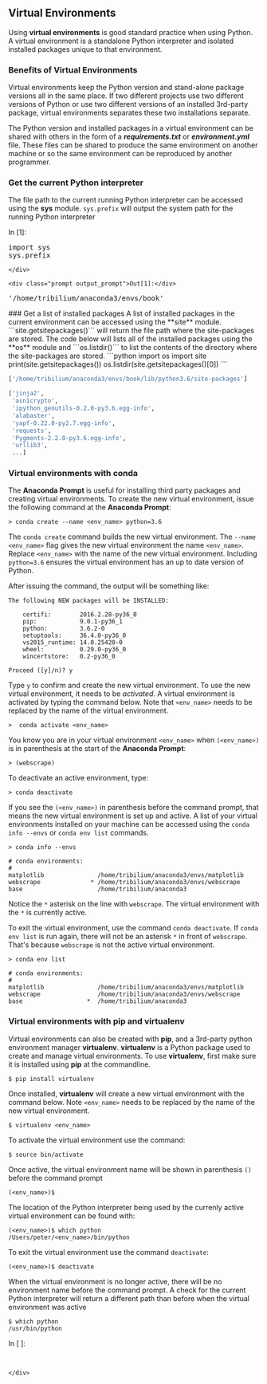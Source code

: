 
## Virtual Environments
Using __virtual environments__ is good standard practice when using Python. A virtual environment is a standalone Python interpreter and isolated installed packages unique to that environment. 
### Benefits of Virtual Environments
Virtual environments keep the Python version and stand-alone package versions all in the same place. If two different projects use two different versions of Python or use two different versions of an installed 3rd-party package, virtual environments separates these two installations separate. 

The Python version and installed packages in a virtual environment can be shared with others in the form of a **_requirements.txt_** or **_environment.yml_** file. These files can be shared to produce the same environment on another machine or so the same environment can be reproduced by another programmer.
### Get the current Python interpreter
The file path to the current running Python interpreter can be accessed using the **sys** module. ```sys.prefix``` will output the system path for the running Python interpreter
<div class="cell border-box-sizing code_cell rendered">
<div class="input">
<div class="prompt input_prompt">In&nbsp;[1]:</div>
<div class="inner_cell">
    <div class="input_area">
<div class=" highlight hl-ipython3"><pre><span></span><span class="kn">import</span> <span class="nn">sys</span>
<span class="n">sys</span><span class="o">.</span><span class="n">prefix</span>
</pre></div>

    </div>
</div>
</div>

<div class="output_wrapper">
<div class="output">


<div class="output_area">

    <div class="prompt output_prompt">Out[1]:</div>




<div class="output_text output_subarea output_execute_result">
<pre>&#39;/home/tribilium/anaconda3/envs/book&#39;</pre>
</div>

</div>

</div>
</div>

</div>
### Get a list of installed packages
A list of installed packages in the current environment can be accessed using the **site** module. ```site.getsitepackages()``` will return the file path where the site-packages are stored. The code below will lists all of the installed packages using the **os** module and ```os.listdir()``` to list the contents of the directory where the site-packages are stored.
```python
import os
import site
print(site.getsitepackages())
os.listdir(site.getsitepackages()[0])
```

```python
['/home/tribilium/anaconda3/envs/book/lib/python3.6/site-packages']

['jinja2',
 'asn1crypto',
 'ipython_genutils-0.2.0-py3.6.egg-info',
 'alabaster',
 'yapf-0.22.0-py2.7.egg-info',
 'requests',
 'Pygments-2.2.0-py3.6.egg-info',
 'urllib3',
 ...]
```
### Virtual environments with conda
The **Anaconda Prompt** is useful for installing third party packages and creating virtual environments. To create the new virtual environment, issue the following command at the **Anaconda Prompt**:

```text
> conda create --name <env_name> python=3.6
```

The ```conda create``` command builds the new virtual environment. The ```--name <env_name>``` flag gives the new virtual environment the name ```<env_name>```. Replace ```<env_name>``` with the name of the new virtual environment. Including ```python=3.6``` ensures the virtual environment has an up to date version of Python. 

After issuing the command, the output will be something like:

```text
The following NEW packages will be INSTALLED:

    certifi:        2016.2.28-py36_0
    pip:            9.0.1-py36_1
    python:         3.6.2-0
    setuptools:     36.4.0-py36_0
    vs2015_runtime: 14.0.25420-0
    wheel:          0.29.0-py36_0
    wincertstore:   0.2-py36_0

Proceed ([y]/n)? y
```

Type ```y``` to confirm and create the new virtual environment. To use the new virtual environment, it needs to be  _activated_. A virtual environment is activated by typing the command below. Note that ```<env_name>``` needs to be replaced by the name of the virtual environment.

```text
>  conda activate <env_name>
```

You know you are in your virtual environment ```<env_name>``` when ```(<env_name>)``` is in parenthesis at the start of the **Anaconda Prompt**:

```text
> (webscrape)
```

To deactivate an active environment, type:

```text
> conda deactivate
```

If you see the ```(<env_name>)``` in parenthesis before the command prompt, that means the new virtual environment is set up and active. A list of your virtual environments installed on your machine can be accessed using the ```conda info --envs``` or ```conda env list``` commands.

```text
> conda info --envs

# conda environments:
#
matplotlib               /home/tribilium/anaconda3/envs/matplotlib
webscrape              * /home/tribilium/anaconda3/envs/webscrape
base                     /home/tribilium/anaconda3
```

Notice the ``` * ``` asterisk on the line with ```webscrape```. The virtual environment with the ``` * ``` is currently active. 

To exit the virtual environment, use the command ```conda deactivate```. If ```conda env list``` is run again, there will  not be an asterisk ```*``` in front of ```webscrape```. That's because ```webscrape``` is not the active virtual environment.

```text
> conda env list

# conda environments:
#
matplotlib               /home/tribilium/anaconda3/envs/matplotlib
webscrape                /home/tribilium/anaconda3/envs/webscrape
base                  *  /home/tribilium/anaconda3
```
### Virtual environments with pip and virtualenv
Virtual environments can also be created with **pip**, and a 3rd-party python environment manager **virtualenv**. **virtualenv** is a Python package used to create and manage virtual environments. To use **virtualenv**, first make sure it is installed using **pip** at the commandline.

```text
$ pip install virtualenv
```

Once installed, **virtualenv** will create a new virtual environment with the command below. Note ```<env_name>``` needs to be replaced by the name of the new virtual environment.

```text
$ virtualenv <env_name>
```

To activate the virtual environment use the command:

```text
$ source bin/activate
```

Once active, the virtual environment name will be shown in parenthesis ```()``` before the command prompt

```text
(<env_name>)$
```

The location of the Python interpreter being used by the currenly active virtual environment can be found with:

```text
(<env_name>)$ which python
/Users/peter/<env_name>/bin/python
```

To exit the virtual environment use the command ```deactivate```:

```text
(<env_name>)$ deactivate
```

When the virtual environment is no longer active, there will be no environment name before the command prompt. A check for the current Python interpreter will return a different path than before when the virtual environment was active

```text
$ which python
/usr/bin/python
```

<div class="cell border-box-sizing code_cell rendered">
<div class="input">
<div class="prompt input_prompt">In&nbsp;[&nbsp;]:</div>
<div class="inner_cell">
    <div class="input_area">
<div class=" highlight hl-ipython3"><pre><span></span> 
</pre></div>

    </div>
</div>
</div>

</div>
 


